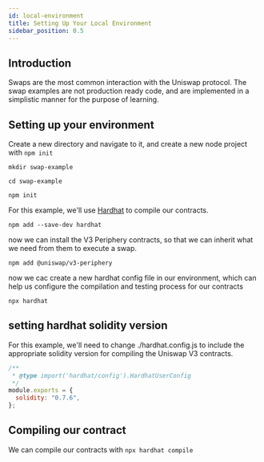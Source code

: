 ```yaml
---
id: local-environment
title: Setting Up Your Local Environment
sidebar_position: 0.5
---
```


## Introduction

Swaps are the most common interaction with the Uniswap protocol. The swap examples are not production ready code, and are implemented in a simplistic manner for the purpose of learning.


## Setting up your environment

Create a new directory and navigate to it, and create a new node project with `npm init`

```
mkdir swap-example

cd swap-example

npm init
```

For this example, we'll use [Hardhat](https://hardhat.org/) to compile our contracts.

```
npm add --save-dev hardhat
```

now we can install the V3 Periphery contracts, so that we can inherit what we need from them to execute a swap.

```
npm add @uniswap/v3-periphery
```

now we cac create a new hardhat config file in our environment, which can help us configure the compilation and testing process for our contracts

```
npx hardhat
```

## setting hardhat solidity version

For this example, we'll need to change ./hardhat.config.js to include the appropriate solidity version for compiling the Uniswap V3 contracts.

```js
/**
 * @type import('hardhat/config').HardhatUserConfig
 */
module.exports = {
  solidity: "0.7.6",
};
```

## Compiling our contract

We can compile our contracts with `npx hardhat compile`
